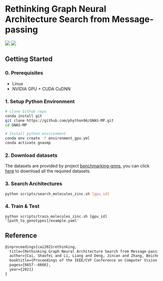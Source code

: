 # Rethinking Graph Neural Architecture Search from Message-passing

<a href="https://arxiv.org/abs/2103.14282"><img src = "https://img.shields.io/badge/arxiv-2103.14282-critical"></img></a> <a href="https://opensource.org/licenses/MIT"><img src = "https://img.shields.io/badge/License-MIT-yellow.svg"></img></a> 

## Getting Started

### 0. Prerequisites

+ Linux
+ NVIDIA GPU + CUDA CuDNN 

### 1. Setup Python Environment

```sh
# clone Github repo
conda install git
git clone https://github.com/phython96/GNAS-MP.git
cd GNAS-MP

# Install python environment
conda env create -f environment_gpu.yml
conda activate gnasmp
```

### 2. Download datasets

The datasets are provided by project [benchmarking-gnns](https://github.com/graphdeeplearning/benchmarking-gnns), you can click [here](https://github.com/graphdeeplearning/benchmarking-gnns/blob/master/docs/02_download_datasets.md) to download all the required datasets. 

### 3. Search Architectures

```sh
python scripts/search_molecules_zinc.sh [gpu_id]
```

### 4. Train & Test

```
python scripts/train_molecules_zinc.sh [gpu_id] '[path_to_genotypes]/example.yaml'
```

## Reference
```latex
@inproceedings{cai2021rethinking,
  title={Rethinking Graph Neural Architecture Search from Message-passing},
  author={Cai, Shaofei and Li, Liang and Deng, Jincan and Zhang, Beichen and Zha, Zheng-Jun and Su, Li and Huang, Qingming},
  booktitle={Proceedings of the IEEE/CVF Conference on Computer Vision and Pattern Recognition},
  pages={6657--6666},
  year={2021}
}
```